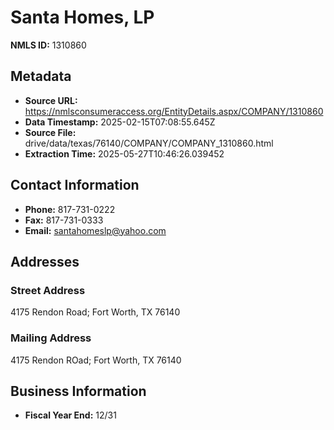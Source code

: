 # Santa Homes, LP

**NMLS ID:** 1310860

## Metadata
- **Source URL:** https://nmlsconsumeraccess.org/EntityDetails.aspx/COMPANY/1310860
- **Data Timestamp:** 2025-02-15T07:08:55.645Z
- **Source File:** drive/data/texas/76140/COMPANY/COMPANY_1310860.html
- **Extraction Time:** 2025-05-27T10:46:26.039452

## Contact Information
- **Phone:** 817-731-0222
- **Fax:** 817-731-0333
- **Email:** santahomeslp@yahoo.com

## Addresses
### Street Address
4175 Rendon Road; Fort Worth, TX 76140

### Mailing Address
4175 Rendon ROad; Fort Worth, TX 76140

## Business Information
- **Fiscal Year End:** 12/31
